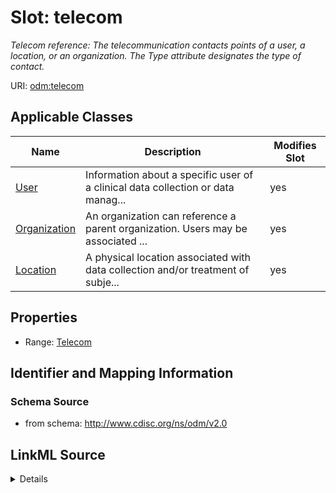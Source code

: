 # Slot: telecom


_Telecom reference: The telecommunication contacts points of a user, a location, or an organization. The Type attribute designates the type of contact._



URI: [odm:telecom](http://www.cdisc.org/ns/odm/v2.0/telecom)



<!-- no inheritance hierarchy -->




## Applicable Classes

| Name | Description | Modifies Slot |
| --- | --- | --- |
[User](User.md) | Information about a specific user of a clinical data collection or data manag... |  yes  |
[Organization](Organization.md) | An organization can reference a parent organization. Users may be associated ... |  yes  |
[Location](Location.md) | A physical location associated with data collection and/or treatment of subje... |  yes  |







## Properties

* Range: [Telecom](Telecom.md)





## Identifier and Mapping Information







### Schema Source


* from schema: http://www.cdisc.org/ns/odm/v2.0




## LinkML Source

<details>
```yaml
name: telecom
description: 'Telecom reference: The telecommunication contacts points of a user,
  a location, or an organization. The Type attribute designates the type of contact.'
from_schema: http://www.cdisc.org/ns/odm/v2.0
rank: 1000
alias: telecom
domain_of:
- User
- Organization
- Location
range: Telecom

```
</details>